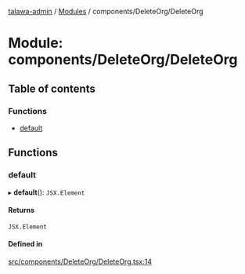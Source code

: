 [talawa-admin](../README.md) / [Modules](../modules.md) / components/DeleteOrg/DeleteOrg

# Module: components/DeleteOrg/DeleteOrg

## Table of contents

### Functions

- [default](components_DeleteOrg_DeleteOrg.md#default)

## Functions

### default

▸ **default**(): `JSX.Element`

#### Returns

`JSX.Element`

#### Defined in

[src/components/DeleteOrg/DeleteOrg.tsx:14](https://github.com/Anvita0305/talawa-admin/blob/cdb95af/src/components/DeleteOrg/DeleteOrg.tsx#L14)
